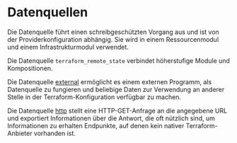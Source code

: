 # Datenquellen

Die Datenquelle führt einen schreibgeschützten Vorgang aus und ist von der Providerkonfiguration abhängig. Sie wird in einem Ressourcenmodul und einem Infrastrukturmodul verwendet.

Die Datenquelle `terraform_remote_state` verbindet höherstufige Module und Kompositionen.

Die Datenquelle [external](https://www.terraform.io/docs/providers/external/data_source.html) ermöglicht es einem externen Programm, als Datenquelle zu fungieren und beliebige Daten zur Verwendung an anderer Stelle in der Terraform-Konfiguration verfügbar zu machen.

Die Datenquelle [http](https://www.terraform.io/docs/providers/http/data_source.html) stellt eine HTTP-GET-Anfrage an die angegebene URL und exportiert Informationen über die Antwort, die oft nützlich sind, um Informationen zu erhalten Endpunkte, auf denen kein nativer Terraform-Anbieter vorhanden ist.

